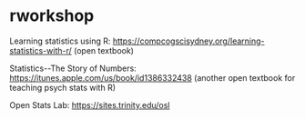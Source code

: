 # rworkshop
Learning statistics using R: https://compcogscisydney.org/learning-statistics-with-r/ (open textbook)

Statistics--The Story of Numbers: https://itunes.apple.com/us/book/id1386332438 (another open textbook for teaching psych stats with R)

Open Stats Lab: https://sites.trinity.edu/osl 
